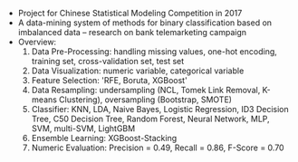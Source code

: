 * Project for Chinese Statistical Modeling Competition in 2017
* A data-mining system of methods for binary classification based on imbalanced data – research on bank telemarketing campaign
* Overview:
  1. Data Pre-Processing: handling missing values, one-hot encoding, training set, cross-validation set, test set
  2. Data Visualization: numeric variable, categorical variable
  3. Feature Selection: 'RFE, Boruta, XGBoost'
  4. Data Resampling: undersampling (NCL, Tomek Link Removal, K-means Clustering), oversampling (Bootstrap, SMOTE)
  5. Classifier: KNN, LDA, Naive Bayes, Logistic Regression, ID3 Decision Tree, C50 Decision Tree, Random Forest, Neural Network,
     MLP, SVM, multi-SVM, LightGBM
  6. Ensemble Learning: XGBoost-Stacking
  7. Numeric Evaluation: Precision = 0.49, Recall = 0.86, F-Score = 0.70
